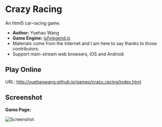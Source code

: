# Crazy Racing
An html5 car-racing game.

- **Author:** Yuehao Wang
- **Game Engine:** [lufylegend.js](http://lufylegend.com/lufylegend)
- Materials come from the Internet and I am here to say thanks to those contributors.
- Support main-stream web browsers, iOS and Android.

## Play Online
URL: http://yuehaowang.github.io/games/crazy_racing/index.html

## Screenshot
**Game Page:**

![Screenshot](http://yuehaowang.github.io/images/demo/crazy_racing1.png)
